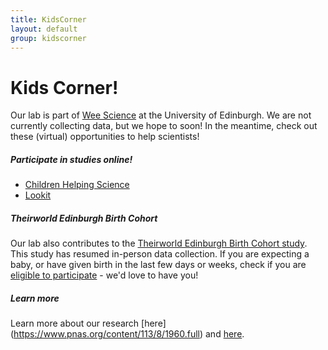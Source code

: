 ```yaml
---
title: KidsCorner
layout: default
group: kidscorner
---
```


# Kids Corner!
Our lab is part of [Wee Science](https://www.weescience.ppls.ed.ac.uk/) at the University of Edinburgh.
We are not currently collecting data, but we hope to soon! In the meantime, check out these (virtual) opportunities to help scientists!

##### Participate in studies online!
  * [Children Helping Science](https://childrenhelpingscience.com/age-groups)
  * [Lookit](https://lookit.mit.edu/studies/)
  
##### Theirworld Edinburgh Birth Cohort
Our lab also contributes to the [Theirworld Edinburgh Birth Cohort study](http://www.tebc.ed.ac.uk/). 
This study has resumed in-person data collection. If you are expecting a baby, or have given birth in the last few days or weeks, check if you are [eligible to participate](http://www.tebc.ed.ac.uk/for-families/join-the-study/eligibility/) - we'd love to have you!

##### Learn more
Learn more about our research [here] (https://www.pnas.org/content/113/8/1960.full) and [here](https://www.psychologicalscience.org/observer/i-feel-your-pain-the-neuroscience-of-empathy).
